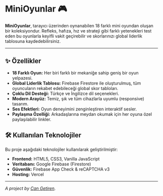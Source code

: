 # MiniOyunlar 🎮

<!-- Last updated: 2024 -->

**MiniOyunlar**, tarayıcı üzerinden oynanabilen 18 farklı mini oyundan oluşan bir koleksiyondur. Refleks, hafıza, hız ve strateji gibi farklı yetenekleri test eden bu oyunlarla keyifli vakit geçirebilir ve skorlarınızı global liderlik tablosuna kaydedebilirsiniz.


---

## ✨ Özellikler

*   **18 Farklı Oyun:** Her biri farklı bir mekaniğe sahip geniş bir oyun yelpazesi.
*   **Global Liderlik Tablosu:** Firebase Firestore ile oluşturulmuş, tüm oyuncuların rekabet edebileceği global skor tabloları.
*   **Çoklu Dil Desteği:** Türkçe ve İngilizce dil seçenekleri.
*   **Modern Arayüz:** Temiz, şık ve tüm cihazlarla uyumlu (responsive) tasarım.
*   **Ses Efektleri:** Oyun deneyimini zenginleştiren interaktif sesler.
*   **Paylaşma Özelliği:** Arkadaşlarına meydan okumak için her oyuna özel paylaşılabilir linkler.

## 🛠️ Kullanılan Teknolojiler

Bu proje aşağıdaki teknolojiler kullanılarak geliştirilmiştir:

*   **Frontend:** HTML5, CSS3, Vanilla JavaScript
*   **Veritabanı:** Google Firebase (Firestore)
*   **Güvenlik:** Firebase App Check & reCAPTCHA v3
*   **Hosting:** Vercel


---

*A project by [Can Getiren](https://github.com/cgetiren).*
